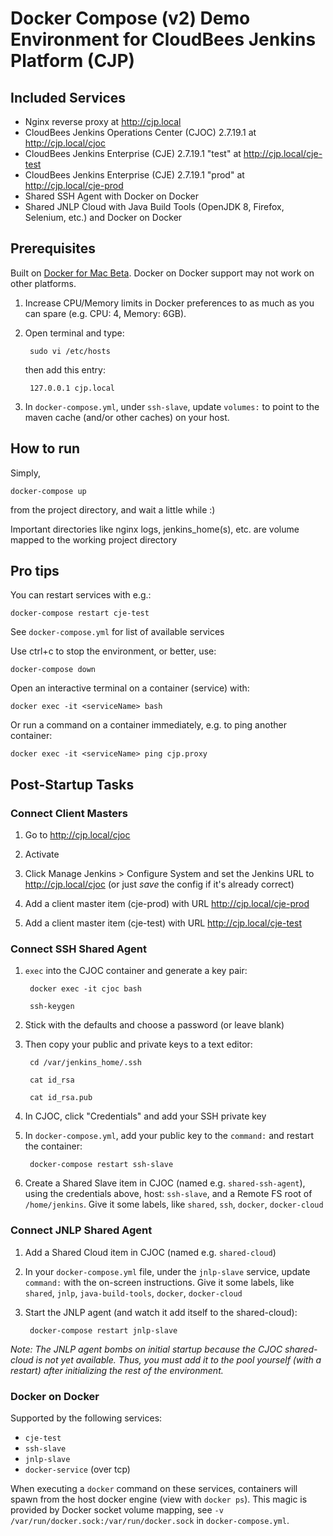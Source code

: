 # Docker Compose (v2) Demo Environment for CloudBees Jenkins Platform (CJP)

## Included Services
* Nginx reverse proxy at http://cjp.local
* CloudBees Jenkins Operations Center (CJOC) 2.7.19.1 at http://cjp.local/cjoc
* CloudBees Jenkins Enterprise (CJE) 2.7.19.1 "test" at http://cjp.local/cje-test
* CloudBees Jenkins Enterprise (CJE) 2.7.19.1 "prod" at http://cjp.local/cje-prod
* Shared SSH Agent with Docker on Docker
* Shared JNLP Cloud with Java Build Tools (OpenJDK 8, Firefox, Selenium, etc.) and Docker on Docker

## Prerequisites

Built on [Docker for Mac Beta](https://blog.docker.com/2016/03/docker-for-mac-windows-beta/). Docker on Docker support may not work on other platforms.

1. Increase CPU/Memory limits in Docker preferences to as much as you can spare (e.g. CPU: 4, Memory: 6GB).

2. Open terminal and type:

        sudo vi /etc/hosts

    then add this entry:

        127.0.0.1 cjp.local

3. In ``docker-compose.yml``, under ``ssh-slave``, update ``volumes:`` to point to the maven cache (and/or other caches) on your host.

## How to run

Simply,

    docker-compose up

from the project directory, and wait a little while :)

Important directories like nginx logs, jenkins_home(s), etc. are volume mapped to the working project directory

## Pro tips

You can restart services with e.g.:

    docker-compose restart cje-test

See `` docker-compose.yml `` for list of available services

Use ctrl+c to stop the environment, or better, use:

    docker-compose down

Open an interactive terminal on a container (service) with:

    docker exec -it <serviceName> bash

Or run a command on a container immediately, e.g. to ping another container:

    docker exec -it <serviceName> ping cjp.proxy

## Post-Startup Tasks

### Connect Client Masters

1. Go to http://cjp.local/cjoc

2. Activate

3. Click Manage Jenkins > Configure System and set the Jenkins URL to http://cjp.local/cjoc (or just _save_ the config if it's already correct)

4. Add a client master item (cje-prod) with URL http://cjp.local/cje-prod

5. Add a client master item (cje-test) with URL  http://cjp.local/cje-test

### Connect SSH Shared Agent

1. `` exec `` into the CJOC container and generate a key pair:

        docker exec -it cjoc bash

        ssh-keygen

2. Stick with the defaults and choose a password (or leave blank)

3. Then copy your public and private keys to a text editor:

        cd /var/jenkins_home/.ssh

        cat id_rsa

        cat id_rsa.pub

4. In CJOC, click "Credentials" and add your SSH private key

5. In ``docker-compose.yml``, add your public key to the ``command:`` and restart the container:

        docker-compose restart ssh-slave

6. Create a Shared Slave item in CJOC (named e.g. ``shared-ssh-agent``), using the credentials above, host: ``ssh-slave``, and a Remote FS root of ``/home/jenkins``. Give it some labels, like ``shared``, ``ssh``, ``docker``, ``docker-cloud``

### Connect JNLP Shared Agent

1. Add a Shared Cloud item in CJOC (named e.g. `` shared-cloud ``)

2. In your `` docker-compose.yml `` file, under the `` jnlp-slave `` service, update `` command: ``  with the on-screen instructions. Give it some labels, like ``shared``, ``jnlp``, ``java-build-tools``, ``docker``, ``docker-cloud``

3. Start the JNLP agent (and watch it add itself to the shared-cloud):

        docker-compose restart jnlp-slave

*Note: The JNLP agent bombs on initial startup because the CJOC shared-cloud is not yet available. Thus, you must add it to the pool yourself (with a restart) after initializing the rest of the environment.*

### Docker on Docker

Supported by the following services:

* ``cje-test``
* ``ssh-slave``
* ``jnlp-slave``
* ``docker-service`` (over tcp)

When executing a ``docker`` command on these services, containers will spawn from the host docker engine (view with ``docker ps``). This magic is provided by Docker socket volume mapping, see ``-v /var/run/docker.sock:/var/run/docker.sock`` in ``docker-compose.yml``.
